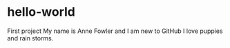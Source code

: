# hello-world
First project
My name is Anne Fowler and I am new to GitHub
I love puppies and rain storms.
